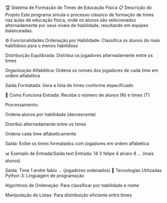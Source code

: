 🏆 Sistema de Formação de Times de Educação Física
📋 Descrição do Projeto
Este programa simula o processo clássico de formação de times nas aulas de educação física, onde os alunos são selecionados alternadamente por seus níveis de habilidade, resultando em equipes balanceadas.

⚙️ Funcionalidades
Ordenação por Habilidade: Classifica os alunos do mais habilidoso para o menos habilidoso

Distribuição Equilibrada: Distribui os jogadores alternadamente entre os times

Organização Alfabética: Ordena os nomes dos jogadores de cada time em ordem alfabética

Saída Formatada: Gera a lista de times conforme especificado

🎯 Como Funciona
Entrada: Recebe o número de alunos (N) e times (T)

Processamento:

Ordena alunos por habilidade (decrescente)

Distribui alternadamente entre os times

Ordena cada time alfabeticamente

Saída: Exibe os times formatados com jogadores em ordem alfabética

📊 Exemplo de Entrada/Saída
text
Entrada:
14 3
felipe 4
alvaro 8
... (mais alunos)

Saída:
Time 1
andre
fabio
... (jogadores ordenados)
🚀 Tecnologias Utilizadas
Python 3: Linguagem de programação

Algoritmos de Ordenação: Para classificar por habilidade e nome

Manipulação de Listas: Para distribuição eficiente entre times
